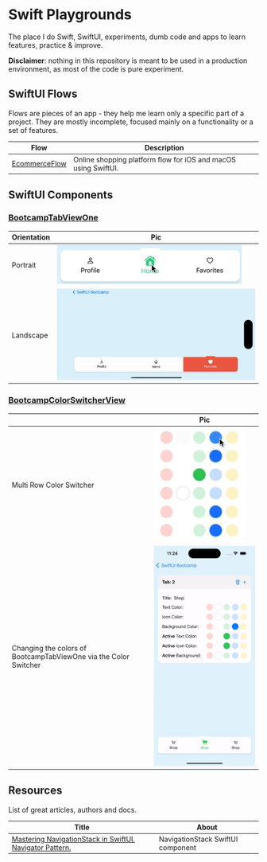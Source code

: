 # Swift Playgrounds

The place I do Swift, SwiftUI, experiments, dumb code and apps to learn features, practice & improve.

**Disclaimer**: nothing in this repository is meant to be used in a production environment, as most of the code is pure experiment.

## SwiftUI Flows

Flows are pieces of an app - they help me learn only a specific part of a project. They are mostly incomplete, focused mainly on a functionality or a set of features.

| Flow                                                                      | Description                                                    |
| ------------------------------------------------------------------------- | -------------------------------------------------------------- |
| [EcommerceFlow](apple/swiftui/bootcamp-swiftui/Flows/0001-ecommerce-flow) | Online shopping platform flow for iOS and macOS using SwiftUI. |

## SwiftUI Components

### **[BootcampTabViewOne](apple/swiftui/bootcamp-swiftui/Components/0001-BootcampTabView)**

| Orientation | Pic                                                                               |
| ----------- | --------------------------------------------------------------------------------- |
| Portrait    | ![Alt Text](/resources/static/swiftui-components/BootcampTabViewOne.gif)          |
| Landscape   | ![Alt Text](/resources/static/swiftui-components/BootcampTabViewOneLandscape.gif) |

### **[BootcampColorSwitcherView](apple/swiftui/bootcamp-swiftui/Components/0002-BootcampColorSwitcherView)**

|                                                                  | Pic                                                                                      |
| ---------------------------------------------------------------- | ---------------------------------------------------------------------------------------- |
| Multi Row Color Switcher                                         | ![Alt Text](/resources/static/swiftui-components/BootcampColorSwitcherView.gif)          |
| Changing the colors of BootcampTabViewOne via the Color Switcher | ![Alt Text](/resources/static/swiftui-components/BootcampColorSwitcherViewUsability.gif) |

## Resources

List of great articles, authors and docs.

| Title                                                                                                                                                     | About                             |
| --------------------------------------------------------------------------------------------------------------------------------------------------------- | --------------------------------- |
| [Mastering NavigationStack in SwiftUI. Navigator Pattern.](https://swiftwithmajid.com/2022/06/15/mastering-navigationstack-in-swiftui-navigator-pattern/) | NavigationStack SwiftUI component |
